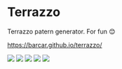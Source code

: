 # Terrazzo

Terrazzo patern generator. For fun 😊

https://barcar.github.io/terrazzo/

![](1.png)
![](2.png)
![](3.png)
![](5.png)
![](4.png)
